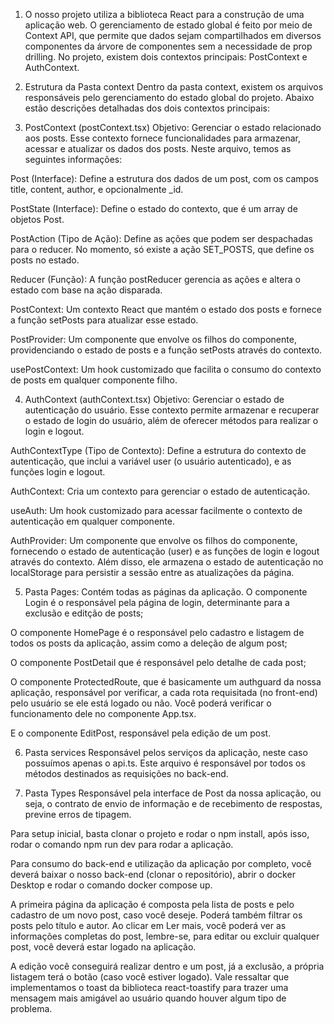 1. O nosso projeto utiliza a biblioteca React para a construção de uma aplicação web. O gerenciamento de estado global é feito por meio de Context API, que permite que dados sejam compartilhados em diversos componentes da árvore de componentes sem a necessidade de prop drilling. No projeto, existem dois contextos principais: PostContext e AuthContext.

2. Estrutura da Pasta context
   Dentro da pasta context, existem os arquivos responsáveis pelo gerenciamento do estado global do projeto. Abaixo estão descrições detalhadas dos dois contextos principais:

3. PostContext (postContext.tsx)
   Objetivo:
   Gerenciar o estado relacionado aos posts. Esse contexto fornece funcionalidades para armazenar, acessar e atualizar os dados dos posts.
   Neste arquivo, temos as seguintes informações:

Post (Interface): Define a estrutura dos dados de um post, com os campos title, content, author, e opcionalmente \_id.

PostState (Interface): Define o estado do contexto, que é um array de objetos Post.

PostAction (Tipo de Ação): Define as ações que podem ser despachadas para o reducer. No momento, só existe a ação SET_POSTS, que define os posts no estado.

Reducer (Função): A função postReducer gerencia as ações e altera o estado com base na ação disparada.

PostContext: Um contexto React que mantém o estado dos posts e fornece a função setPosts para atualizar esse estado.

PostProvider: Um componente que envolve os filhos do componente, providenciando o estado de posts e a função setPosts através do contexto.

usePostContext: Um hook customizado que facilita o consumo do contexto de posts em qualquer componente filho.

4. AuthContext (authContext.tsx)
   Objetivo:
   Gerenciar o estado de autenticação do usuário. Esse contexto permite armazenar e recuperar o estado de login do usuário, além de oferecer métodos para realizar o login e logout.

AuthContextType (Tipo de Contexto): Define a estrutura do contexto de autenticação, que inclui a variável user (o usuário autenticado), e as funções login e logout.

AuthContext: Cria um contexto para gerenciar o estado de autenticação.

useAuth: Um hook customizado para acessar facilmente o contexto de autenticação em qualquer componente.

AuthProvider: Um componente que envolve os filhos do componente, fornecendo o estado de autenticação (user) e as funções de login e logout através do contexto. Além disso, ele armazena o estado de autenticação no localStorage para persistir a sessão entre as atualizações da página.

5. Pasta Pages:
   Contém todas as páginas da aplicação.
   O componente Login é o responsável pela página de login, determinante para a exclusão e editção de posts;

O componente HomePage é o responsável pelo cadastro e listagem de todos os posts da aplicação, assim como a deleção de algum post;

O componente PostDetail que é responsável pelo detalhe de cada post;

O componente ProtectedRoute, que é basicamente um authguard da nossa aplicação, responsável por verificar, a cada rota requisitada (no front-end) pelo usuário se ele está logado ou não. Você poderá verificar o funcionamento dele no componente App.tsx.

E o componente EditPost, responsável pela edição de um post.

6. Pasta services
   Responsável pelos serviços da aplicação, neste caso possuímos apenas o api.ts.
   Este arquivo é responsável por todos os métodos destinados as requisições no back-end.

7. Pasta Types
   Responsável pela interface de Post da nossa aplicação, ou seja, o contrato de envio de informação e de recebimento de respostas, previne erros de tipagem.

Para setup inicial, basta clonar o projeto e rodar o npm install, após isso, rodar o comando npm run dev para rodar a aplicação.

Para consumo do back-end e utilização da aplicação por completo, você deverá baixar o nosso back-end (clonar o repositório), abrir o docker Desktop e rodar o comando docker compose up.

A primeira página da aplicação é composta pela lista de posts e pelo cadastro de um novo post, caso você deseje.
Poderá também filtrar os posts pelo título e autor.
Ao clicar em Ler mais, você poderá ver as informações completas do post, lembre-se, para editar ou excluir qualquer post, você deverá estar logado na aplicação.

A edição você conseguirá realizar dentro e um post, já a exclusão, a própria listagem terá o botão (caso você estiver logado). Vale ressaltar que implementamos o toast da biblioteca react-toastify para trazer uma mensagem mais amigável ao usuário quando houver algum tipo de problema.
